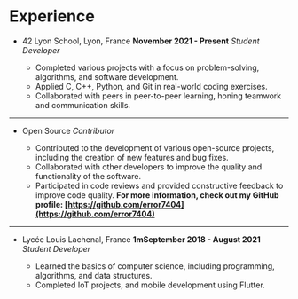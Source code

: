 # Experience

- 42 Lyon School, Lyon, France               **November 2021 - Present**
*Student Developer*

  - Completed various projects with a focus on problem-solving, algorithms, and software development.
  - Applied C, C++, Python, and Git in real-world coding exercises.
  - Collaborated with peers in peer-to-peer learning, honing teamwork and communication skills.

---

- Open Source
*Contributor*

  - Contributed to the development of various open-source projects, including the creation of new features and bug fixes.
  - Collaborated with other developers to improve the quality and functionality of the software.
  - Participated in code reviews and provided constructive feedback to improve code quality.
  **For more information, check out my GitHub profile: [https://github.com/error7404](https://github.com/error7404)**

---

- Lycée Louis Lachenal, France          **1mSeptember 2018 - August 2021**
*Student Developer*

  - Learned the basics of computer science, including programming, algorithms, and data structures.
  - Completed IoT projects, and mobile development using Flutter.
